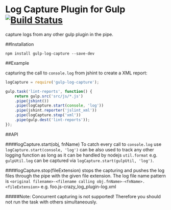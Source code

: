 Log Capture Plugin for Gulp [![Build Status](https://travis-ci.org/sloosch/gulp-log-capture.svg?branch=master)](https://travis-ci.org/sloosch/gulp-log-capture)
=========

capture logs from any other gulp plugin in the pipe.

##Installation

```
npm install gulp-log-capture --save-dev
```

##Example

capturing the call to `console.log` from jshint to create a XML report:

```javascript
logCapture = require('gulp-log-capture');

gulp.task('lint-reports', function() {
	return gulp.src('src/js/*.js')
	.pipe(jshint())
	.pipe(logCapture.start(console, 'log'))
	.pipe(jshint.reporter('jslint_xml'))
	.pipe(logCapture.stop('xml'))
	.pipe(gulp.dest('lint-reports'));
});
```

##API


####logCapture.start(obj, fnName)
To catch every call to `console.log` use `logCapture.start(console, 'log')` can be also used to track any other logging function as long as it can be handled by nodejs `util.format` e.g. `gulpUtil.log` can be captured via `logCapture.start(gulpUtil, 'log')`.

####logCapture.stop(fileExtension)
stops the capturing and pushes the log files through the pipe with the given file extension. The log file name pattern is `<original filename>-<filename calling obj.fnName>-<fnName>.<fileExtension>` e.g. foo.js-crazy_log_plugin-log.xml


#####Note: Concurrent capturing is not supported! Therefore you should not run the task with others simultaneously.
